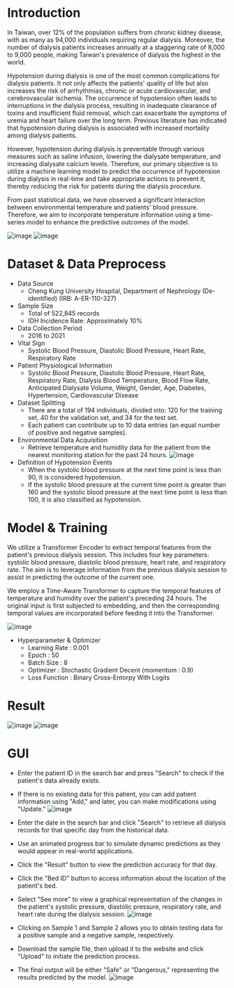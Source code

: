 # Introduction

In Taiwan, over 12% of the population suffers from chronic kidney disease, with as many as 94,000 individuals requiring regular dialysis. Moreover, the number of dialysis patients increases annually at a staggering rate of 8,000 to 9,000 people, making Taiwan's prevalence of dialysis the highest in the world.

Hypotension during dialysis is one of the most common complications for dialysis patients. It not only affects the patients' quality of life but also increases the risk of arrhythmias, chronic or acute cardiovascular, and cerebrovascular ischemia. The occurrence of hypotension often leads to interruptions in the dialysis process, resulting in inadequate clearance of toxins and insufficient fluid removal, which can exacerbate the symptoms of uremia and heart failure over the long term. Previous literature has indicated that hypotension during dialysis is associated with increased mortality among dialysis patients.

However, hypotension during dialysis is preventable through various measures such as saline infusion, lowering the dialysate temperature, and increasing dialysate calcium levels. Therefore, our primary objective is to utilize a machine learning model to predict the occurrence of hypotension during dialysis in real-time and take appropriate actions to prevent it, thereby reducing the risk for patients during the dialysis procedure.

From past statistical data, we have observed a significant interaction between environmental temperature and patients' blood pressure. Therefore, we aim to incorporate temperature information using a time-series model to enhance the predictive outcomes of the model.

![image](https://github.com/SamuelWu2001/Time-Aware_Attention_Networks/assets/71746159/1c458ac3-b9c5-4d12-b1e5-dcbfd7375df9)
![image](https://github.com/SamuelWu2001/Time-Aware_Attention_Networks/assets/71746159/716e2a91-2ad1-4aa6-b0e5-4d1734a2abd8)

# Dataset & Data Preprocess
- Data Source
  - Cheng Kung University Hospital, Department of Nephrology (De-identified) (IRB: A-ER-110-327)
- Sample Size
  - Total of 522,845 records
  - IDH Incidence Rate: Approximately 10%
- Data Collection Period
  - 2016 to 2021
- Vital Sign
  - Systolic Blood Pressure, Diastolic Blood Pressure, Heart Rate, Respiratory Rate
- Patient Physiological Information
  - Systolic Blood Pressure, Diastolic Blood Pressure, Heart Rate, Respiratory Rate, Dialysis Blood Temperature, Blood Flow Rate, Anticipated Dialysate Volume, Weight, Gender, Age, Diabetes, Hypertension, Cardiovascular Disease
- Dataset Splitting
  - There are a total of 194 individuals, divided into: 120 for the training set, 40 for the validation set, and 34 for the test set.
  - Each patient can contribute up to 10 data entries (an equal number of positive and negative samples).
- Environmental Data Acquisition
  - Retrieve temperature and humidity data for the patient from the nearest monitoring station for the past 24 hours.
  ![image](https://github.com/SamuelWu2001/Time-Aware_Attention_Networks/assets/71746159/4afbe91c-dd7f-4ea0-929d-89e3beebd933)
- Definition of Hypotension Events
  - When the systolic blood pressure at the next time point is less than 90, it is considered hypotension.
  - If the systolic blood pressure at the current time point is greater than 160 and the systolic blood pressure at the next time point is less than 100, it is also classified as hypotension.

# Model & Training
We utilize a Transformer Encoder to extract temporal features from the patient's previous dialysis session. This includes four key parameters: systolic blood pressure, diastolic blood pressure, heart rate, and respiratory rate. The aim is to leverage information from the previous dialysis session to assist in predicting the outcome of the current one.

We employ a Time-Aware Transformer to capture the temporal features of temperature and humidity over the patient's preceding 24 hours. The original input is first subjected to embedding, and then the corresponding temporal values are incorporated before feeding it into the Transformer.

![image](https://github.com/SamuelWu2001/Time-Aware_Attention_Networks/assets/71746159/6b97b070-5725-4df7-bfa2-e3a8d461c85a)

- Hyperparameter & Optimizer
  - Learning Rate : 0.001
  - Epoch : 50
  - Batch Size : 8
  - Optimizer : Stochastic Gradient Decent (momentum : 0.9)
  - Loss Function : Binary Cross-Entorpy With Logits

 # Result
![image](https://github.com/SamuelWu2001/Time-Aware_Attention_Networks/assets/71746159/179e3765-6bf1-49f1-8c2c-2076c5b8e1fa)
![image](https://github.com/SamuelWu2001/Time-Aware_Attention_Networks/assets/71746159/3258ff3b-ed24-4fa9-81b1-cb417e120569)

# GUI 
- Enter the patient ID in the search bar and press "Search" to check if the patient's data already exists.
- If there is no existing data for this patient, you can add patient information using "Add," and later, you can make modifications using "Update."
![image](https://github.com/SamuelWu2001/Time-Aware_Attention_Networks/assets/71746159/3efa5f42-90e2-4250-8c99-1641937c39eb)

- Enter the date in the search bar and click "Search" to retrieve all dialysis records for that specific day from the historical data.
- Use an animated progress bar to simulate dynamic predictions as they would appear in real-world applications.
- Click the "Result" button to view the prediction accuracy for that day.
- Click the "Bed ID" button to access information about the location of the patient's bed.
- Select "See more" to view a graphical representation of the changes in the patient's systolic pressure, diastolic pressure, respiratory rate, and heart rate during the dialysis session.
![image](https://github.com/SamuelWu2001/Time-Aware_Attention_Networks/assets/71746159/d0a08a8e-b336-4c29-b483-a753f38289a7)

- Clicking on Sample 1 and Sample 2 allows you to obtain testing data for a positive sample and a negative sample, respectively.
- Download the sample file, then upload it to the website and click "Upload" to initiate the prediction process.
- The final output will be either "Safe" or "Dangerous," representing the results predicted by the model.
![image](https://github.com/SamuelWu2001/Time-Aware_Attention_Networks/assets/71746159/f4bee56b-45bb-488e-91d3-081088fbbf12)

